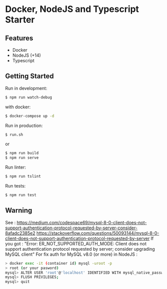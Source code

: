 # Docker, NodeJS and Typescript Starter

## Features
* Docker
* NodeJS (+14)
* Typescript

## Getting Started

Run in development:

```sh
$ npm run watch-debug
```

with docker:

```sh
$ docker-compose up -d
```

Run in production:
```sh
$ run.sh
```
or
```sh
$ npm run build
$ npm run serve
```

Run linter:
```sh
$ npm run tslint
```

Run tests:
```sh
$ npm run test
```

## Warning

See : https://medium.com/codespace69/mysql-8-0-client-does-not-support-authentication-protocol-requested-by-server-consider-8afadc2385e2
https://stackoverflow.com/questions/50093144/mysql-8-0-client-does-not-support-authentication-protocol-requested-by-server
If you got : "Error: ER_NOT_SUPPORTED_AUTH_MODE: Client does not support authentication protocol requested by server; consider upgrading MySQL client"
For fix auth for MySQL v8.0 (or more) in NodeJS : 
```sh
> docker exec -it (container id) mysql -uroot -p
> root (or your pasword)
mysql> ALTER USER 'root'@'localhost' IDENTIFIED WITH mysql_native_password BY 'your_new_password';
mysql> FLUSH PRIVILEGES;
mysql> quit
```

